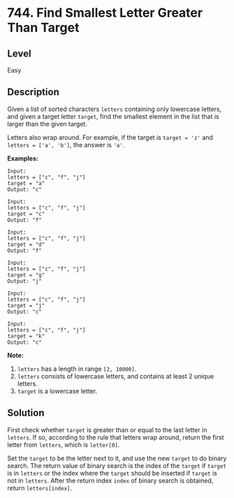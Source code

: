 # 744. Find Smallest Letter Greater Than Target
## Level
Easy

## Description
Given a list of sorted characters `letters` containing only lowercase letters, and given a target letter `target`, find the smallest element in the list that is larger than the given target.

Letters also wrap around. For example, if the target is `target = 'z'` and `letters = ['a', 'b']`, the answer is `'a'`.

**Examples:**
```
Input:
letters = ["c", "f", "j"]
target = "a"
Output: "c"

Input:
letters = ["c", "f", "j"]
target = "c"
Output: "f"

Input:
letters = ["c", "f", "j"]
target = "d"
Output: "f"

Input:
letters = ["c", "f", "j"]
target = "g"
Output: "j"

Input:
letters = ["c", "f", "j"]
target = "j"
Output: "c"

Input:
letters = ["c", "f", "j"]
target = "k"
Output: "c"
```
**Note:**
1. `letters` has a length in range `[2, 10000]`.
2. `letters` consists of lowercase letters, and contains at least 2 unique letters.
3. `target` is a lowercase letter.

## Solution
First check whether `target` is greater than or equal to the last letter in `letters`. If so, according to the rule that letters wrap around, return the first letter from `letters`, which is `letter[0]`.

Set the `target` to be the letter next to it, and use the new `target` to do binary search. The return value of binary search is the index of the `target` if `target` is in `letters` or the index where the `target` should be inserted if `target` is not in `letters`. After the return index `index` of binary search is obtained, return `letters[index]`.
